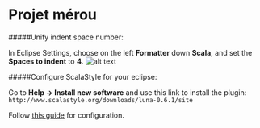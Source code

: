 # Projet mérou


#####Unify indent space number:

In Eclipse Settings, choose on the left **Formatter** down **Scala**, and set the **Spaces to indent** to **4**.
![alt text](https://raw.github.com/jxw1102/Projet-merou/master/formatter.png "description")

#####Configure ScalaStyle for your eclipse:

Go to **Help -> Install new software** and use this link to install the plugin: ```http://www.scalastyle.org/downloads/luna-0.6.1/site```

Follow [this guide](http://www.scalastyle.org/eclipse-getting_started.html) for configuration.